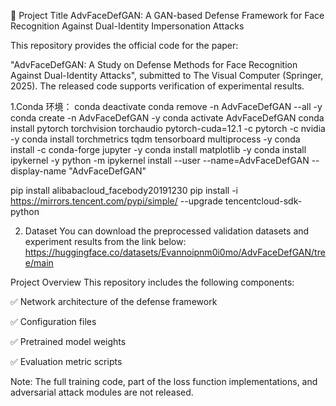 📌 Project Title
AdvFaceDefGAN: A GAN-based Defense Framework for Face Recognition Against Dual-Identity Impersonation Attacks

This repository provides the official code for the paper:

"AdvFaceDefGAN: A Study on Defense Methods for Face Recognition Against Dual-Identity Attacks", submitted to The Visual Computer (Springer, 2025). The released code supports verification of experimental results.

1.Conda 环境：
conda deactivate
conda remove -n AdvFaceDefGAN --all -y
conda create -n AdvFaceDefGAN -y
conda activate AdvFaceDefGAN
conda install pytorch torchvision torchaudio pytorch-cuda=12.1 -c pytorch -c nvidia -y
conda install torchmetrics tqdm tensorboard multiprocess  -y
conda install -c conda-forge jupyter -y
conda install matplotlib -y
conda install ipykernel -y
python -m ipykernel install --user --name=AdvFaceDefGAN --display-name "AdvFaceDefGAN"

pip install alibabacloud_facebody20191230
pip install -i https://mirrors.tencent.com/pypi/simple/ --upgrade tencentcloud-sdk-python

2. Dataset
You can download the preprocessed validation datasets and experiment results from the link below:
https://huggingface.co/datasets/Evannoipnm0i0mo/AdvFaceDefGAN/tree/main

Project Overview
This repository includes the following components:

✅ Network architecture of the defense framework

✅ Configuration files

✅ Pretrained model weights

✅ Evaluation metric scripts

Note: The full training code, part of the loss function implementations, and adversarial attack modules are not released.

